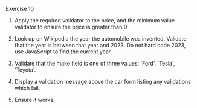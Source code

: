 Exercise 10

1. Apply the required validator to the price, and the minimum value validator to ensure the price is greater than 0.

2. Look up on Wikipedia the year the automobile was invented. Validate that the year is between that year and 2023. Do not hard code 2023, use JavaScript to find the current year.

3. Validate that the make field is one of three values: 'Ford', 'Tesla', 'Toyota'.

4. Display a validation message above the car form listing any validations which fail.

5. Ensure it works.